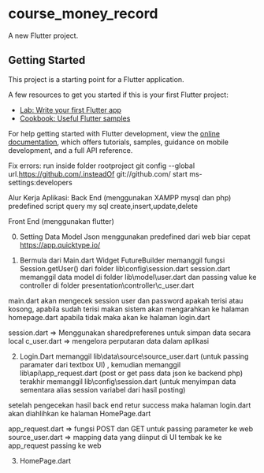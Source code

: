 # course_money_record

A new Flutter project.

## Getting Started

This project is a starting point for a Flutter application.

A few resources to get you started if this is your first Flutter project:

- [Lab: Write your first Flutter app](https://docs.flutter.dev/get-started/codelab)
- [Cookbook: Useful Flutter samples](https://docs.flutter.dev/cookbook)

For help getting started with Flutter development, view the
[online documentation](https://docs.flutter.dev/), which offers tutorials,
samples, guidance on mobile development, and a full API reference.

Fix errors:
run inside folder rootproject
git config --global url.https://github.com/.insteadOf git://github.com/
start ms-settings:developers

Alur Kerja Aplikasi:
Back End (menggunakan XAMPP mysql dan php)
predefined script query my sql create,insert,update,delete

Front End (menggunakan flutter)

0. Setting Data Model Json menggunakan predefined dari web biar cepat
https://app.quicktype.io/

1. Bermula dari Main.dart
Widget FutureBuilder memanggil fungsi Session.getUser() dari folder lib\config\session.dart
session.dart memanggil data model di folder lib\model\user.dart dan passing value ke  controller di folder presentation\controller\c_user.dart

main.dart akan  mengecek session user dan password apakah terisi atau kosong, apabila sudah terisi makan sistem akan mengarahkan ke halaman homepage.dart apabila tidak maka akan ke halaman login.dart

session.dart => Menggunakan sharedpreferenes untuk simpan data secara local
c_user.dart  => mengelora perputaran data dalam aplikasi

2. Login.Dart
memanggil lib\data\source\source_user.dart (untuk passing paramater dari textbox UI) , kemudian memanggil lib\api\app_request.dart (post or get pass data json ke backend php)
terakhir memanggil lib\config\session.dart (untuk menyimpan data sementara alias session variabel dari hasil posting)

setelah pengecekan hasil back end retur success maka halaman login.dart akan diahlihkan ke halaman HomePage.dart

app_request.dart => fungsi POST dan GET untuk passing parameter ke web
source_user.dart => mapping data yang diinput di UI tembak ke ke app_request passing ke web

3. HomePage.dart


